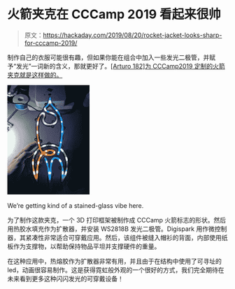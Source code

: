 # 火箭夹克在 CCCamp 2019 看起来很帅

> 原文：<https://hackaday.com/2019/08/20/rocket-jacket-looks-sharp-for-cccamp-2019/>

制作自己的衣服可能很有趣，但如果你能在组合中加入一些发光二极管，并赋予“发光”一词新的含义，那就更好了。[[Arturo 182]为 CCCamp2019 定制的火箭夹克就是这样做的。](https://hackaday.io/project/167191-cccamp-2019-led-rocket-jacket)

![](img/8c86016ae3865234c9d95cbec20c2f70.png)

We’re getting kind of a stained-glass vibe here.

为了制作这款夹克，一个 3D 打印框架被制作成 CCCamp 火箭标志的形状。然后用热胶水填充作为扩散器，并安装 WS2818B 发光二极管。Digispark 用作微控制器，其紧凑性非常适合可穿戴应用。然后，该组件被缝入帽衫的背面，内部使用纸板作为支撑物，以帮助保持物品平坦并支撑硬件的重量。

在这种应用中，热熔胶作为扩散器非常有用，并且由于在结构中使用了可寻址的 led，动画很容易制作。这是获得霓虹般外观的一个很好的方式，我们完全期待在未来看到更多这种闪闪发光的可穿戴设备！